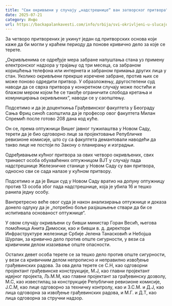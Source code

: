 ```yaml
---
title: "Сви окривљени у случају „надстрешнице“ ван затворског притвора"
date: 2025-07-21
category: Инфо
url: https://backapalankavesti.com/info/srbija/svi-okrivljeni-u-slucaju-nadstresnice-van-zatvorskog-pritvora/
---
```


За четворо притворених је укинут један од притворских основа који каже да би могли у краћем периоду да понове кривично дело за које се терете.

„Окривљенима се одређује мера забране напуштања стана уз примену електронског надзора у трајању од три месеца, са забраном коришћења телефона или интернета и забраном примања других лица у стан. Уколико окривљени прекрше изречене забране, против њих се може поново одредити притвор. У образложењу, другостепени суд наводи да се сврха притвора у конкретном случају може постићи и блажом мером којом ће се такође ограничити слобода кретања и комуницирања окривљених“, наводи се у саопштењу.

Подсетимо и да је доценткиња Грађевинског факултета у Београду Сања Фриц синоћ саопштила да је професор овог факултета Милан Спремић после готово 208 дана код куће.

Он се, према оптужници Вишег јавног тужилаштва у Новом Саду, терети да је био одговорно лице за пројектовање Републичке ревизионе комисије, што су са факултета демантовали наводећи да такво лице не постоји по Закону о планирању и изградњи.

Одређивањем кућног притвора за ових четворо окривљених, свих тринаест особа обухваћених оптужницом ВЈТ у случају пада надстрешнице Железничке станице у Новом Саду су ван притвора, односно сви се сада налазе у кућном притвору.

Подсетимо и да је Виши суд у Новом Саду вратио на допуну оптужницу против 13 особа због пада надстрешнице, која је убила 16 и тешко ранила једну особу.

Ванпретресно веће овог суда је након анализирања оптужнице и доказа донело одлуку да је „потребно боље разјашњење ствари да би се испитивала основаност оптужнице“.

У овом случају окривљени су бивши министар Горан Весић, његова помоћница Анита Димоски, као и бивши в. д. директори Инфраструктуре железнице Србије Јелена Танасковић и Небојша Шурлан, за кривично дело против опште сигурности, у вези са кривичним делом изазивање опште опасности.

Осталих девет особа терете се за тешко дело против опште сигурности, у вези са кривичним делом непрописно и неправилно извођење грађевинских радова. За ова дела терете се С.Н, као одговорни пројектант грађевинске конструкције, М.Ј, као главни пројектант идејног пројекта, Љ.М.М, као главни пројектант за грађевинску дозволу, М.С, као известилац за конструкције Републичке ревизионе комисије, Ј.С.М, као лице одговорно за техничку контролу, као и З.С.М. и Д.Ј, као лица одговорна за извођење грађевинских радова, и М.Г. и Д.Т, као лица одговорна за стручни надзор.
